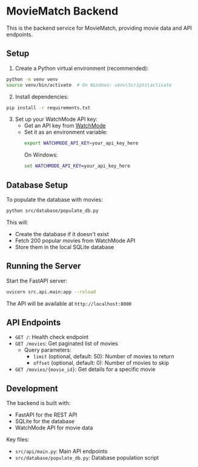 # MovieMatch Backend

This is the backend service for MovieMatch, providing movie data and API endpoints.

## Setup

1. Create a Python virtual environment (recommended):
```bash
python -m venv venv
source venv/bin/activate  # On Windows: venv\Scripts\activate
```

2. Install dependencies:
```bash
pip install -r requirements.txt
```

3. Set up your WatchMode API key:
   - Get an API key from [WatchMode](https://api.watchmode.com/)
   - Set it as an environment variable:
     ```bash
     export WATCHMODE_API_KEY=your_api_key_here
     ```
     On Windows:
     ```cmd
     set WATCHMODE_API_KEY=your_api_key_here
     ```

## Database Setup

To populate the database with movies:

```bash
python src/database/populate_db.py
```

This will:
- Create the database if it doesn't exist
- Fetch 200 popular movies from WatchMode API
- Store them in the local SQLite database

## Running the Server

Start the FastAPI server:

```bash
uvicorn src.api.main:app --reload
```

The API will be available at `http://localhost:8000`

## API Endpoints

- `GET /`: Health check endpoint
- `GET /movies`: Get paginated list of movies
  - Query parameters:
    - `limit` (optional, default: 50): Number of movies to return
    - `offset` (optional, default: 0): Number of movies to skip
- `GET /movies/{movie_id}`: Get details for a specific movie

## Development

The backend is built with:
- FastAPI for the REST API
- SQLite for the database
- WatchMode API for movie data

Key files:
- `src/api/main.py`: Main API endpoints
- `src/database/populate_db.py`: Database population script 